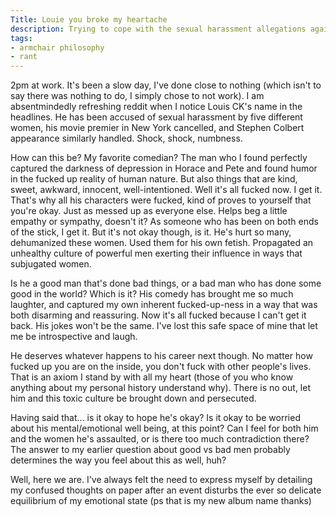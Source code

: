 ```yaml
---
Title: Louie you broke my heartache
description: Trying to cope with the sexual harassment allegations against my favorite comedian.
tags:
- armchair philosophy
- rant
---
```


2pm at work. It's been a slow day, I've done close to nothing (which isn't to say there was nothing to do, I simply chose to not work). I am absentmindedly refreshing reddit when I notice Louis CK's name in the headlines. He has been accused of sexual harassment by five different women, his movie premier in New York cancelled, and Stephen Colbert appearance similarly handled. Shock, shock, numbness.

How can this be? My favorite comedian? The man who I found perfectly captured the darkness of depression in Horace and Pete and found humor in the fucked up reality of human nature. But also things that are kind, sweet, awkward, innocent, well-intentioned. Well it's all fucked now. I get it. That's why all his characters were fucked, kind of proves to yourself that you're okay. Just as messed up as everyone else. Helps beg a little empathy or sympathy, doesn't it? As someone who has been on both ends of the stick, I get it. But it's not okay though, is it. He's hurt so many, dehumanized these women. Used them for his own fetish. Propagated an unhealthy culture of powerful men exerting their influence in ways that subjugated women.

Is he a good man that's done bad things, or a bad man who has done some good in the world? Which is it? His comedy has brought me so much laughter, and captured my own inherent fucked-up-ness in a way that was both disarming and reassuring. Now it's all fucked because I can't get it back. His jokes won't be the same. I've lost this safe space of mine that let me be introspective and laugh.

He deserves whatever happens to his career next though. No matter how fucked up you are on the inside, you don't fuck with other people's lives. That is an axiom I stand by with all my heart (those of you who know anything about my personal history understand why). There is no out, let him and this toxic culture be brought down and persecuted.

Having said that... is it okay to hope he's okay? Is it okay to be worried about his mental/emotional well being, at this point? Can I feel for both him and the women he's assaulted, or is there too much contradiction there? The answer to my earlier question about good vs bad men probably determines the way you feel about this as well, huh?

Well, here we are. I've always felt the need to express myself by detailing my confused thoughts on paper after an event disturbs the ever so delicate equilibrium of my emotional state (ps that is my new album name thanks)
